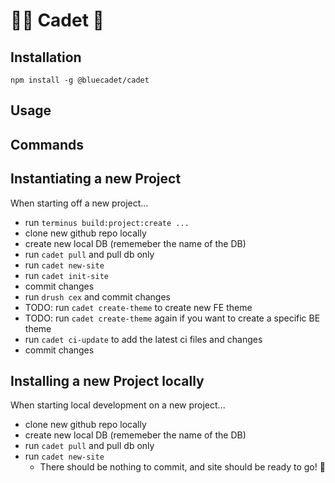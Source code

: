 # 👨‍🚀 Cadet 🚀


## Installation

```
npm install -g @bluecadet/cadet
```

## Usage

## Commands

## Instantiating a new Project
When starting off a new project...

- run `terminus build:project:create ...`
- clone new github repo locally
- create new local DB (rememeber the name of the DB)
- run `cadet pull` and pull db only
- run `cadet new-site`
- run `cadet init-site`
- commit changes
- run `drush cex` and commit changes
- TODO: run `cadet create-theme` to create new FE theme
- TODO: run `cadet create-theme` again if you want to create a specific BE theme
- run `cadet ci-update` to add the latest ci files and changes
- commit changes


## Installing a new Project locally
When starting local development on a new project...

- clone new github repo locally
- create new local DB (rememeber the name of the DB)
- run `cadet pull` and pull db only
- run `cadet new-site`
  - There should be nothing to commit, and site should be ready to go! 🚀

